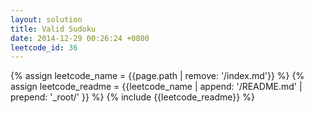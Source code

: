 ```yaml
---
layout: solution
title: Valid Sudoku
date: 2014-12-29 00:26:24 +0800
leetcode_id: 36
---
```

{% assign leetcode_name = {{page.path | remove: '/index.md'}}  %}
{% assign leetcode_readme = {{leetcode_name | append: '/README.md' | prepend: '_root/' }}  %}
{% include {{leetcode_readme}} %}
